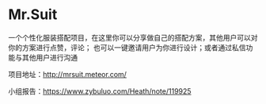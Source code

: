 # Mr.Suit		
一个个性化服装搭配项目，在这里你可以分享做自己的搭配方案，其他用户可以对你的方案进行点赞，评论；
也可以一键邀请用户为你进行设计；或者通过私信功能与其他用户进行沟通

项目地址：http://mrsuit.meteor.com/

小组报告：https://www.zybuluo.com/Heath/note/119925
